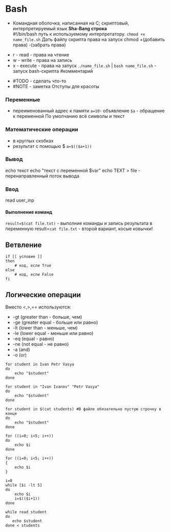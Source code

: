 # Bash
- Командная оболочка, написанная на C; скриптовый, интерпретируемый язык
__Sha-Bang строка__\
#!/bin/bash путь к используемому интерпретатору.
`chmod +x name_file.sh` Дать файлу скрипта права на запуск
chmod +(добавить права) -(забрать права)
* r - read - права на чтение
* w - write - права на запись
* x - execute - права на запуск
`./name_file.sh` | `bash name_file.sh` - запуск bash-скрипта
#комментарий
- #TODO - сделать что-то
- #NOTE - заметка
    Отступы для красоты

### Переменные 
- переименованный адрес к памяти
`a=10`- объявление
`$a`  - обращение к переменной
По умолчанию всё символы и текст

### Математические операции 
- в круглых скобках
- результат с помощью $ 
`a=$(($a+1))`

### Вывод
echo текст
echo "текст с переменной $var"
echo TEXT > file - перенаправленный поток вывода

### Ввод
read user_inp

#### Выполнение команд
`result=$(cat file.txt)` - выполние команды и запись результата в переменную
result=`cat file.txt` - второй вариант, косые ковычки!

## Ветвление
```
if [[ условие ]]
then
    # код, если True
else
    # код, если False
fi
```

## Логические операции
Вместо <,>,== используются:
- -gt (greater than - больше, чем)
- -ge (greater equal - больше или равно)
- -lt (lower than - меньше, чем)
- -le (lower equal - меньше или равно)
- -eq (equal - равно)
- -ne (not equal - не равно)
- -a (and)
- -o (or)

```
for student in Ivan Petr Vasya
do
    echo "$student"
done
```
```
for student in "Ivan Ivanov" "Petr Vasya"
do
    echo "$student"
done
```
```
for student in $(cat students) #В файле обязательно пустую строчку в конце
do
    echo "$student"
done
```
```
for ((i=0; i<5; i++))
do
    echo $i
done
```
```
for ((i=0; i<5; i++))
{
    echo $i
}
```
```
i=0
while [$i -lt 5]
do
    echo $i
    i=$(($i+1))
done
```
```
while read student
do
   echo $student
done < students
```

